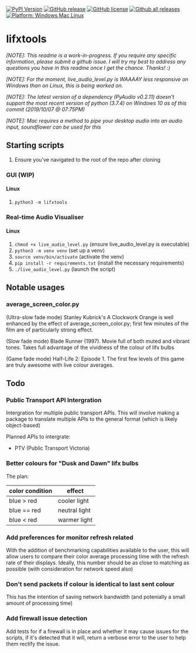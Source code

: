 [![PyPI Version](https://img.shields.io/pypi/v/lifxtools.svg)](https://pypi.python.org/pypi/lifxtools/)
[![GitHub release](https://img.shields.io/github/release-pre/drtexxofficial/lifxtools.svg)](https://GitHub.com/DrTexx/lifxtools/releases/)
[![GitHub license](https://img.shields.io/github/license/DrTexx/lifxtools.svg?branch=master)](https://github.com/DrTexx/lifxtools/blob/master/LICENSE)
[![Github all releases](https://img.shields.io/github/downloads/DrTexx/lifxtools/total.svg)](https://GitHub.com/DrTexx/lifxtools/releases/)
[![Platform: Windows,Mac,Linux](https://img.shields.io/badge/Platform-Windows%20%7C%20Mac%20%7C%20Linux-blue.svg)](#)


# lifxtools

_[NOTE]: This readme is a work-in-progress. If you require any specific information, please submit a github issue. I will try my best to address any questions you have in this readme once I get the chance. Thanks! :)_

_[NOTE]: For the moment, live_audio_level.py is WAAAAY less responsive on Windows than on Linux, this is being worked on._

_[NOTE]: The latest version of a dependency (PyAudio v0.2.11) doesn't support the most recent version of python (3.7.4) on Windows 10 as of this commit (2019/10/07 @ 07:75PM)_

_[NOTE]: Mac requires a method to pipe your desktop audio into an audio input, soundflower can be used for this_

## Starting scripts
1. Ensure you've navigated to the root of the repo after cloning

### GUI (WIP)
#### Linux
1. `python3 -m lifxtools`

### Real-time Audio Visualiser
#### Linux
1. `chmod +x live_audio_level.py` (ensure live_audio_level.py is executable)
1. `python3 -m venv venv` (set up a venv)
1. `source venv/bin/activate` (activate the venv)
1. `pip install -r requirements.txt` (install the necessary requirements)
1. `./live_audio_level.py` (launch the script)



## Notable usages
### average_screen_color.py
(Ultra-slow fade mode)
Stanley Kubrick's A Clockwork Orange is well enhanced by the effect of average_screen_color.py; first few minutes of the film are of particularly strong effect.

(Slow fade mode)
Blade Runner (1997). Movie full of both muted and vibrant tones. Takes full advantage of the vividness of the colour of lifx bulbs

(Game fade mode)
Half-Life 2: Episode 1. The first few levels of this game are truly awesome with live colour averages.

## Todo
### Public Transport API Intergration
Intergration for multiple public transport APIs. This will involve making a package to translate multiple APIs to the general format (which is likely object-based)

Planned APIs to intergrate:
- PTV (Public Transport Victoria)

### Better colours for "Dusk and Dawn" lifx bulbs
The plan:

| color condition | effect        |
| ---             | ---           |
| blue > red      | cooler light  |
| blue == red     | neutral light |
| blue < red      | warmer light  |

### Add preferences for monitor refresh related
With the addition of benchmarking capabilities available to the user, this will allow users to compare their color average processing time with the refresh rate of their displays. Ideally, this number should be as close to matching as possible (with consideration for network speed also)

### Don't send packets if colour is identical to last sent colour
This has the intention of saving network bandwidth (and potenially a small amount of processing time)

### Add firewall issue detection
Add tests for if a firewall is in place and whether it may cause issues for the scripts, if it's detected that it will, return a verbose error to the user to help them rectify the issue.
